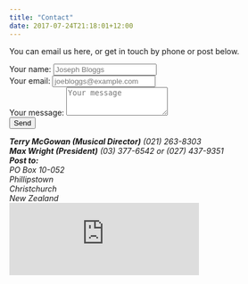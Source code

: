```yaml
---
title: "Contact"
date: 2017-07-24T21:18:01+12:00
---
```

You can email us here, or get in touch by phone or post below.

<form action="https://formspree.io/info@mainlandbigband.co.nz" method="POST">
      <div class="form-group">
            <label for="nameField">Your name:</label>
            <input id="nameField" class="form-control" type="text" name="name" placeholder="Joseph Bloggs" required>
      </div>
      <div class="form-group">
        <label for="emailField">Your email:</label>
        <input id="emailField" class="form-control" type="email" name="_replyto" placeholder="joebloggs@example.com" required>
      </div>
      <div class="form-group">
        <label for="messageField">Your message:</label>
        <textarea id="messageField" class="form-control" name="message" placeholder="Your message" rows="3" required></textarea>
      </div>
      <input type="hidden" name="_subject" value="New email from website" />
      <input type="hidden" name="_next" value="//mainlandbigband.co.nz/contact/thanks/" />
      <input type="submit" value="Send">
</form>



<address>
    <strong>Terry McGowan (Musical Director)</strong>
    (021) 263-8303
</address>
<address>
    <strong>Max Wright (President)</strong>
    (03) 377-6542 or (027) 437-9351
</address>
<address>
    <strong>Post to:</strong><br>
    PO Box 10-052<br>
    Phillipstown<br>
    Christchurch<br>
    New Zealand
</address>

<iframe src="https://www.facebook.com/plugins/page.php?href=https%3A%2F%2Fwww.facebook.com%2FMainlandBigBand%20%20&tabs&width=340&height=130&small_header=false&adapt_container_width=true&hide_cover=false&show_facepile=false&appId" width="340" height="130" style="border:none;overflow:hidden" scrolling="no" frameborder="0" allowTransparency="true"></iframe>